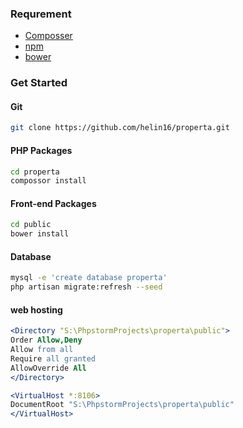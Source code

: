 ### Requrement
* [Composser](https://getcomposer.org)
* [npm](https://www.npmjs.com)
* [bower](bower.io/)

### Get Started
#### Git
```Bash
git clone https://github.com/helin16/properta.git
```
#### PHP Packages
```Bash
cd properta
compossor install
```
#### Front-end Packages
```Bash
cd public
bower install
```
#### Database
```Bash
mysql -e 'create database properta'
php artisan migrate:refresh --seed
```
#### web hosting
```Apache
<Directory "S:\PhpstormProjects\properta\public">
Order Allow,Deny
Allow from all 
Require all granted
AllowOverride All
</Directory>

<VirtualHost *:8106>   
DocumentRoot "S:\PhpstormProjects\properta\public" 
</VirtualHost>
```
